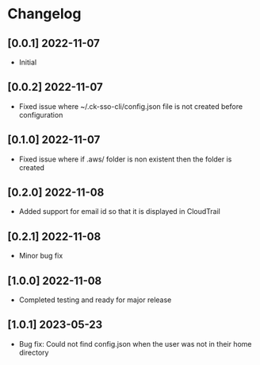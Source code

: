 # Changelog

## [0.0.1] 2022-11-07
- Initial


## [0.0.2] 2022-11-07
- Fixed issue where ~/.ck-sso-cli/config.json file is not created before configuration
## [0.1.0] 2022-11-07
- Fixed issue where if .aws/ folder is non existent then the folder is created

## [0.2.0] 2022-11-08
- Added support for email id so that it is displayed in CloudTrail

## [0.2.1] 2022-11-08
- Minor bug fix

## [1.0.0] 2022-11-08
- Completed testing and ready for major release

## [1.0.1] 2023-05-23
- Bug fix: Could not find config.json when the user was not in their home directory